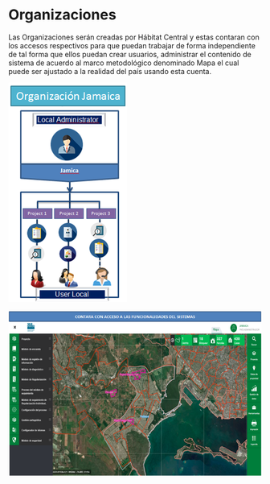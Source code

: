 # Organizaciones

Las  Organizaciones serán creadas por Hábitat Central y estas contaran con los accesos respectivos para que puedan trabajar de forma independiente de tal forma que ellos puedan crear usuarios,  administrar el contenido de sistema de acuerdo al marco metodológico denominado Mapa el cual puede ser ajustado a la realidad del país usando esta cuenta.   

![](.gitbook/assets/image%20%2824%29.png)

![](.gitbook/assets/image%20%28145%29.png)



